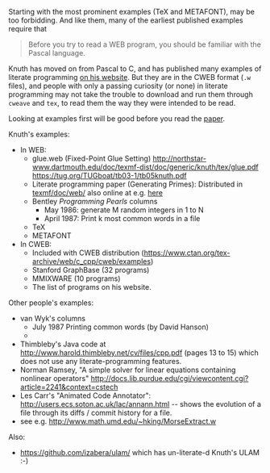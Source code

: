 Starting with the most prominent examples (TeX and METAFONT), may be too forbidding.
And like them, many of the earliest published examples require that

> Before you try to read a WEB program, you should be familiar with the Pascal language.

Knuth has moved on from Pascal to C, and has published many examples of literate
programming [on his website](https://cs.stanford.edu/~uno/programs.html).  But they
are in the CWEB format (`.w` files), and people with only a passing curiosity (or
none) in literate programming may not take the trouble to download and run them
through `cweave` and `tex`, to read them the way they were intended to be read.



Looking at examples first will be good before you read the [paper](http://www.literateprogramming.com/knuthweb.pdf).

Knuth's examples:

- In WEB:
  - glue.web (Fixed-Point Glue Setting) http://northstar-www.dartmouth.edu/doc/texmf-dist/doc/generic/knuth/tex/glue.pdf https://tug.org/TUGboat/tb03-1/tb05knuth.pdf
  - Literate programming paper (Generating Primes): Distributed in [texmf/doc/web/](http://www.pd.infn.it/TeX/doc/web/) also online at e.g. [here](http://www.cs.tufts.edu/~nr/cs257/archive/don-knuth/web.pdf)
  - Bentley _Programming Pearls_ columns
      - May 1986: generate M random integers in 1 to N
      - April 1987: Print k most common words in a file
  - TeX
  - METAFONT
- In CWEB:
  - Included with CWEB distribution (https://www.ctan.org/tex-archive/web/c_cpp/cweb/examples)
  - Stanford GraphBase (32 programs)
  - MMIXWARE (10 programs)
  - The list of programs on his website.

Other people's examples:

- van Wyk's columns
    - July 1987 Printing common words (by David Hanson)
    -
- Thimbleby's Java code at http://www.harold.thimbleby.net/cv/files/cpp.pdf (pages 13 to 15) which does not use any literate-programming features.
- Norman Ramsey, "A simple solver for linear equations containing nonlinear operators" http://docs.lib.purdue.edu/cgi/viewcontent.cgi?article=2241&context=cstech
- Les Carr's "Animated Code Annotator": http://users.ecs.soton.ac.uk/lac/annann.html -- shows the evolution of a file through its diffs / commit history for a file.
- see e.g. http://www.math.umd.edu/~hking/MorseExtract.w

Also:

- https://github.com/izabera/ulam/ which has un-literate-d Knuth's ULAM :-)

